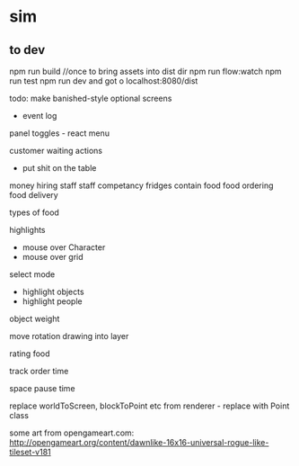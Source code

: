 # sim

## to dev

npm run build //once to bring assets into dist dir
npm run flow:watch
npm run test
npm run dev
and got o localhost:8080/dist


todo:
make banished-style optional screens
 - event log

panel toggles - react menu

customer waiting actions
 - put shit on the table

 money
 hiring staff
staff competancy
fridges contain food
food ordering
food delivery

types of food

highlights
 - mouse over Character
 - mouse over grid

select mode
 - highlight objects
 - highlight people

object weight

move rotation drawing into layer

rating food

track order time

space pause time

replace worldToScreen, blockToPoint etc from renderer - replace with Point class


some art from opengameart.com:
http://opengameart.org/content/dawnlike-16x16-universal-rogue-like-tileset-v181
